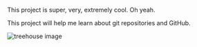 This project is super, very, extremely cool. Oh yeah.

This project will help me learn about git repositories and GitHub.

![treehouse image](http://www.treehousepoint.com/images/treehouse-point.jpg)
